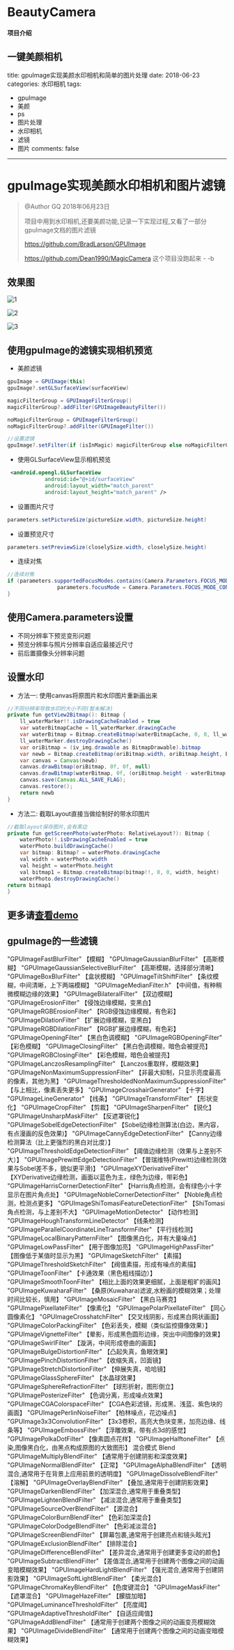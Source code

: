 # BeautyCamera

#### 项目介绍
一键美颜相机
---
title: gpuImage实现美颜水印相机和简单的图片处理
date: 2018-06-23
categories: 水印相机
tags:
  - gpuImage
  - 美颜
  - ps
  - 图片处理
  - 水印相机
  - 滤镜
  - 图片
comments: false
---

# gpuImage实现美颜水印相机和图片滤镜


>@Author GQ 2018年06月23日
>
>项目中用到水印相机,还要美颜功能,记录一下实现过程,又看了一部分gpuImage文档的图片滤镜
>
>https://github.com/BradLarson/GPUImage
>
>https://github.com/Dean1990/MagicCamera 这个项目没跑起来 - -b



<!--more-->



## 效果图

![1](https://ws2.sinaimg.cn/large/006tNc79ly1fsm65vkcp0j308c0ett9s.jpg)

![2](https://ws2.sinaimg.cn/large/006tNc79ly1fsm65w6fp9j308c0ett9o.jpg)

![3](https://ws1.sinaimg.cn/large/006tNc79ly1fsm65x3xznj308c0etdg6.jpg)



## 使用gpuImage的滤镜实现相机预览

- 美颜滤镜

```java
gpuImage = GPUImage(this)
gpuImage?.setGLSurfaceView(surfaceView)

magicFilterGroup = GPUImageFilterGroup()
magicFilterGroup?.addFilter(GPUImageBeautyFilter())

noMagicFilterGroup = GPUImageFilterGroup()
noMagicFilterGroup?.addFilter(GPUImageFilter())

//设置滤镜
gpuImage?.setFilter(if (isInMagic) magicFilterGroup else noMagicFilterGroup)
```

- 使用GLSurfaceView显示相机预览

```xml
 <android.opengl.GLSurfaceView
            android:id="@+id/surfaceView"
            android:layout_width="match_parent"
            android:layout_height="match_parent" />
```

- 设置图片尺寸

```java
parameters.setPictureSize(pictureSize.width, pictureSize.height)
```

- 设置预览尺寸

```java
parameters.setPreviewSize(closelySize.width, closelySize.height)
```

- 连续对焦

```java
//连续对焦
if (parameters.supportedFocusModes.contains(Camera.Parameters.FOCUS_MODE_CONTINUOUS_PICTURE)) {
                parameters.focusMode = Camera.Parameters.FOCUS_MODE_CONTINUOUS_PICTURE
}
```





## 使用Camera.parameters设置

- 不同分辨率下预览变形问题
- 预览分辨率与照片分辨率自适应最接近尺寸
- 前后置摄像头分辨率问题



## 设置水印

- 方法一: 使用canvas将原图片和水印图片重新画出来

```java
//不同分辨率导致水印的大小不同(暂未解决)
private fun getView2Bitmap(): Bitmap {
    ll_waterMarker!!.isDrawingCacheEnabled = true
    var waterBitmapCache = ll_waterMarker.drawingCache
    var waterBitmap = Bitmap.createBitmap(waterBitmapCache, 0, 0, ll_waterMarker.width, ll_waterMarker.height)
    ll_waterMarker.destroyDrawingCache()
    var oriBitmap = (iv_img.drawable as BitmapDrawable).bitmap
    var newb = Bitmap.createBitmap(oriBitmap.width, oriBitmap.height, Bitmap.Config.ARGB_8888);
    var canvas = Canvas(newb)
    canvas.drawBitmap(oriBitmap, 0f, 0f, null)
    canvas.drawBitmap(waterBitmap, 0f, (oriBitmap.height - waterBitmap.height).toFloat() - SizeUtil.dp2px(this, 40f), null)
    canvas.save(Canvas.ALL_SAVE_FLAG);
    canvas.restore();
    return newb
}
```



- 方法二: 截取Layout直接当做绘制好的带水印图片

```java
//截取layout保存图片,会有黑边
private fun getScreenPhoto(waterPhoto: RelativeLayout?): Bitmap {
    waterPhoto!!.isDrawingCacheEnabled = true
    waterPhoto.buildDrawingCache()
    var bitmap: Bitmap? = waterPhoto.drawingCache
    val width = waterPhoto.width
    val height = waterPhoto.height
    val bitmap1 = Bitmap.createBitmap(bitmap!!, 0, 0, width, height)
    waterPhoto.destroyDrawingCache()
return bitmap1
}
```



## 更多请[查看demo](https://gitee.com/madaigou/BeautyCamera)



## gpuImage的一些滤镜

"GPUImageFastBlurFilter"                               【模糊】
"GPUImageGaussianBlurFilter"                       【高斯模糊】
"GPUImageGaussianSelectiveBlurFilter"        【高斯模糊，选择部分清晰】
"GPUImageBoxBlurFilter"                                【盒状模糊】
"GPUImageTiltShiftFilter"                                【条纹模糊，中间清晰，上下两端模糊】
"GPUImageMedianFilter.h"                             【中间值，有种稍微模糊边缘的效果】
"GPUImageBilateralFilter"                               【双边模糊】
"GPUImageErosionFilter"                                【侵蚀边缘模糊，变黑白】
"GPUImageRGBErosionFilter"                         【RGB侵蚀边缘模糊，有色彩】
"GPUImageDilationFilter"                               【扩展边缘模糊，变黑白】
"GPUImageRGBDilationFilter"                        【RGB扩展边缘模糊，有色彩】
"GPUImageOpeningFilter"                             【黑白色调模糊】
"GPUImageRGBOpeningFilter"                      【彩色模糊】
"GPUImageClosingFilter"                               【黑白色调模糊，暗色会被提亮】
"GPUImageRGBClosingFilter"                        【彩色模糊，暗色会被提亮】
"GPUImageLanczosResamplingFilter"          【Lanczos重取样，模糊效果】
"GPUImageNonMaximumSuppressionFilter"     【非最大抑制，只显示亮度最高的像素，其他为黑】
"GPUImageThresholdedNonMaximumSuppressionFilter" 【与上相比，像素丢失更多】
"GPUImageCrosshairGenerator"              【十字】
"GPUImageLineGenerator"                       【线条】
"GPUImageTransformFilter"                     【形状变化】
"GPUImageCropFilter"                              【剪裁】
"GPUImageSharpenFilter"                        【锐化】
"GPUImageUnsharpMaskFilter"               【反遮罩锐化】
"GPUImageSobelEdgeDetectionFilter"           【Sobel边缘检测算法(白边，黑内容，有点漫画的反色效果)】
"GPUImageCannyEdgeDetectionFilter"          【Canny边缘检测算法（比上更强烈的黑白对比度）】
"GPUImageThresholdEdgeDetectionFilter"    【阈值边缘检测（效果与上差别不大）】
"GPUImagePrewittEdgeDetectionFilter"         【普瑞维特(Prewitt)边缘检测(效果与Sobel差不多，貌似更平滑)】
"GPUImageXYDerivativeFilter"                        【XYDerivative边缘检测，画面以蓝色为主，绿色为边缘，带彩色】
"GPUImageHarrisCornerDetectionFilter"       【Harris角点检测，会有绿色小十字显示在图片角点处】
"GPUImageNobleCornerDetectionFilter"      【Noble角点检测，检测点更多】
"GPUImageShiTomasiFeatureDetectionFilter" 【ShiTomasi角点检测，与上差别不大】
"GPUImageMotionDetector"                             【动作检测】
"GPUImageHoughTransformLineDetector"      【线条检测】
"GPUImageParallelCoordinateLineTransformFilter" 【平行线检测】
"GPUImageLocalBinaryPatternFilter"        【图像黑白化，并有大量噪点】
"GPUImageLowPassFilter"                          【用于图像加亮】
"GPUImageHighPassFilter"                        【图像低于某值时显示为黑】
"GPUImageSketchFilter"                          【素描】
"GPUImageThresholdSketchFilter"         【阀值素描，形成有噪点的素描】
"GPUImageToonFilter"                             【卡通效果（黑色粗线描边）】
"GPUImageSmoothToonFilter"                【相比上面的效果更细腻，上面是粗旷的画风】
"GPUImageKuwaharaFilter"                     【桑原(Kuwahara)滤波,水粉画的模糊效果；处理时间比较长，慎用】
"GPUImageMosaicFilter"                         【黑白马赛克】
"GPUImagePixellateFilter"                       【像素化】
"GPUImagePolarPixellateFilter"              【同心圆像素化】
"GPUImageCrosshatchFilter"                  【交叉线阴影，形成黑白网状画面】
"GPUImageColorPackingFilter"              【色彩丢失，模糊（类似监控摄像效果）】
"GPUImageVignetteFilter"                        【晕影，形成黑色圆形边缘，突出中间图像的效果】
"GPUImageSwirlFilter"                               【漩涡，中间形成卷曲的画面】
"GPUImageBulgeDistortionFilter"            【凸起失真，鱼眼效果】
"GPUImagePinchDistortionFilter"            【收缩失真，凹面镜】
"GPUImageStretchDistortionFilter"         【伸展失真，哈哈镜】
"GPUImageGlassSphereFilter"                  【水晶球效果】
"GPUImageSphereRefractionFilter"         【球形折射，图形倒立】
"GPUImagePosterizeFilter"                 【色调分离，形成噪点效果】
"GPUImageCGAColorspaceFilter"      【CGA色彩滤镜，形成黑、浅蓝、紫色块的画面】
"GPUImagePerlinNoiseFilter"              【柏林噪点，花边噪点】
"GPUImage3x3ConvolutionFilter"      【3x3卷积，高亮大色块变黑，加亮边缘、线条等】
"GPUImageEmbossFilter"                   【浮雕效果，带有点3d的感觉】
"GPUImagePolkaDotFilter"                 【像素圆点花样】
"GPUImageHalftoneFilter"                  【点染,图像黑白化，由黑点构成原图的大致图形】
混合模式 Blend
"GPUImageMultiplyBlendFilter"            【通常用于创建阴影和深度效果】
"GPUImageNormalBlendFilter"               【正常】
"GPUImageAlphaBlendFilter"                 【透明混合,通常用于在背景上应用前景的透明度】
"GPUImageDissolveBlendFilter"             【溶解】
"GPUImageOverlayBlendFilter"              【叠加,通常用于创建阴影效果】
"GPUImageDarkenBlendFilter"               【加深混合,通常用于重叠类型】
"GPUImageLightenBlendFilter"              【减淡混合,通常用于重叠类型】
"GPUImageSourceOverBlendFilter"       【源混合】
"GPUImageColorBurnBlendFilter"          【色彩加深混合】
"GPUImageColorDodgeBlendFilter"      【色彩减淡混合】
"GPUImageScreenBlendFilter"                【屏幕包裹,通常用于创建亮点和镜头眩光】
"GPUImageExclusionBlendFilter"            【排除混合】
"GPUImageDifferenceBlendFilter"          【差异混合,通常用于创建更多变动的颜色】
"GPUImageSubtractBlendFilter"            【差值混合,通常用于创建两个图像之间的动画变暗模糊效果】
"GPUImageHardLightBlendFilter"         【强光混合,通常用于创建阴影效果】
"GPUImageSoftLightBlendFilter"           【柔光混合】
"GPUImageChromaKeyBlendFilter"       【色度键混合】
"GPUImageMaskFilter"                           【遮罩混合】
"GPUImageHazeFilter"                            【朦胧加暗】
"GPUImageLuminanceThresholdFilter" 【亮度阈】
"GPUImageAdaptiveThresholdFilter"     【自适应阈值】
"GPUImageAddBlendFilter"                    【通常用于创建两个图像之间的动画变亮模糊效果】
"GPUImageDivideBlendFilter"                 【通常用于创建两个图像之间的动画变暗模糊效果】

